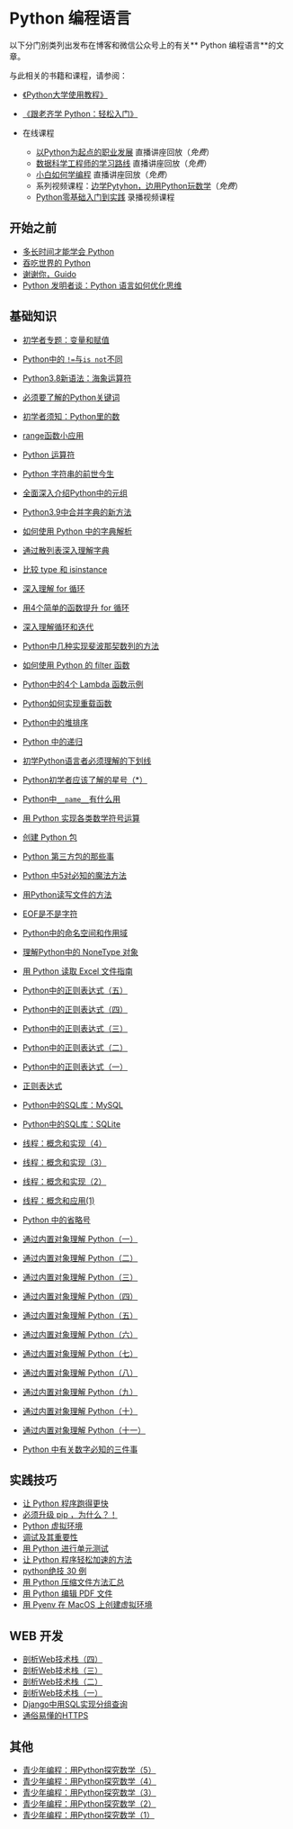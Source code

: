 # Python 编程语言

以下分门别类列出发布在博客和微信公众号上的有关** Python 编程语言**的文章。

与此相关的书籍和课程，请参阅：

- [《Python大学使用教程》](./python_course.html)

- [《跟老齐学 Python：轻松入门》](./learn_python.html)

- 在线课程
  - [以Python为起点的职业发展](https://live.csdn.net/room/csdngkk/oDKYYqm4)  直播讲座回放（*免费*）
  - [数据科学工程师的学习路线](https://live.csdn.net/room/companyzh/nUviQSqF)  直播讲座回放（*免费*）
  - [小白如何学编程](https://edu.csdn.net/course/play/27847/378244?spm=1002.2001.3001.4143)  直播讲座回放（*免费*）
  - 系列视频课程：[边学Pytyhon，边用Python玩数学](https://space.bilibili.com/157232748/channel/detail?cid=176295)（*免费*）
  - [Python零基础入门到实践](https://edu.csdn.net/course/detail/26676)  录播视频课程
  
## 开始之前

- [多长时间才能学会 Python](https://mp.weixin.qq.com/s/sWXNtV7ijBtjxAlGfpc7XQ)
- [吞吃世界的 Python](https://mp.weixin.qq.com/s?__biz=MzA3ODE4NzExOA==&mid=2657728682&idx=1&sn=100ebda70f11f5dedf51784c66f87be7&chksm=84db87abb3ac0ebddc07fda2cba28ffcf1f3d8280668525953eb8dbc8b9a8b7789d879c82ebd&scene=21#wechat_redirect)
- [谢谢你，Guido](https://mp.weixin.qq.com/s?__biz=MzA3ODE4NzExOA==&mid=2657728735&idx=1&sn=4ab8759aa42f4698c6d5c00efd94e4ea&chksm=84db87deb3ac0ec8873ff2f79fa30b5209cd2a9cab36f2abd49a667b720af7f3610e7b37f523&scene=21#wechat_redirect)
- [Python 发明者谈：Python 语言如何优化思维](https://mp.weixin.qq.com/s?__biz=MzA3ODE4NzExOA==&mid=2657728860&idx=1&sn=77f14f7a7d714d3e09669795b6792760&chksm=84db865db3ac0f4bb9139ecba714f179659997e7686c07719b08294dca84f75c183203216cb4&scene=21#wechat_redirect)

## 基础知识

- [初学者专题：变量和赋值](https://mp.weixin.qq.com/s?__biz=MzA3ODE4NzExOA==&mid=2657730086&idx=1&sn=7174aaa271ec08782eb84f9b8e33b3e4&chksm=84db8127b3ac08311479c7b3d10de9fb927d113a641f999e3b6509273b1d20e7a8fcc1690e0e&token=12051152&lang=zh_CN#rd)

- [Python中的 `!=`与`is not`不同](https://qiwsir.github.io/2020/02/09/python-is-or-not/)

- [Python3.8新语法：海象运算符](https://qiwsir.github.io/2020/03/03/python-walrus-operator/)

- [必须要了解的Python关键词](https://qiwsir.github.io/2020/06/23/python-keywords/)

- [初学者须知：Python里的数](https://qiwsir.github.io/2020/04/30/number-in-python/)

- [range函数小应用](https://qiwsir.github.io/2020/07/21/range-function/)

- [Python 运算符](https://qiwsir.github.io/2021/04/19/Python运算符/)

- [Python 字符串的前世今生](https://qiwsir.github.io/2021/03/03/python-strings-word/)

- [全面深入介绍Python中的元组](https://qiwsir.github.io/2020/02/11/python-tuple/)

- [Python3.9中合并字典的新方法](https://qiwsir.github.io/2020/04/13/python39-dict-merge/)

- [如何使用 Python 中的字典解析](https://qiwsir.github.io/2020/06/03/dictionary-comprehension/)

- [通过散列表深入理解字典](https://qiwsir.github.io/2021/02/18/hash-table-and-dictionary/)

- [比较 type 和 isinstance](https://qiwsir.github.io/2020/10/24/python-type-vs-instance/)

- [深入理解 for 循环](https://qiwsir.github.io/2021/02/09/deep-understand-for-loop/)

- [用4个简单的函数提升 for 循环](https://qiwsir.github.io/2020/05/26/built-in-funtions-for-loop/)

- [深入理解循环和迭代](https://qiwsir.github.io/2021/03/16/loop-better/)

- [Python中几种实现斐波那契数列的方法](https://qiwsir.github.io/2020/03/17/fibs-seq/)

- [如何使用 Python 的 filter 函数](https://qiwsir.github.io/2020/10/19/python-filter-function/)

- [Python中的4个 Lambda 函数示例](https://qiwsir.github.io/2020/06/01/lambda-in-python/)

- [Python如何实现重载函数](https://qiwsir.github.io/2020/02/26/python-overload-function/)

- [Python中的堆排序](https://qiwsir.github.io/2020/01/16/%E5%A0%86%E6%8E%92%E5%BA%8F/)

- [Python 中的递归](https://qiwsir.github.io/2021/06/03/recursion/)

- [初学Python语言者必须理解的下划线](https://qiwsir.github.io/2020/03/25/python-underscore/)

- [Python初学者应该了解的星号（*）](https://qiwsir.github.io/2020/03/23/python-asterisk/)

- [Python中`__name__`有什么用](https://qiwsir.github.io/2021/02/18/name-in-python/)

- [用 Python 实现各类数学符号运算](https://qiwsir.github.io/2020/03/28/python-math-symbole/)

- [创建 Python 包](https://qiwsir.github.io/2021/04/23/make-a-python-package/)

- [Python 第三方包的那些事](https://qiwsir.github.io/2021/02/14/python-packages/)

- [Python 中5对必知的魔法方法](https://qiwsir.github.io/2020/09/15/python-magic-method/)

- [用Python读写文件的方法](https://qiwsir.github.io/2020/09/04/read-and-write-file/)

- [EOF是不是字符](https://qiwsir.github.io/2020/07/20/what-is-EOF/)

- [Python中的命名空间和作用域](https://qiwsir.github.io/2020/08/12/python-namespace/)

- [理解Python中的 NoneType 对象](https://qiwsir.github.io/2020/06/16/python-nonetype/)

- [用 Python 读取 Excel 文件指南](https://qiwsir.github.io/2020/06/11/reading-excel-files/)

- [Python中的正则表达式（五）](https://qiwsir.github.io/2020/05/21/regular-expression-fifth/)

- [Python中的正则表达式（四）](https://qiwsir.github.io/2020/05/14/regular-expression-forth/)

- [Python中的正则表达式（三）](https://qiwsir.github.io/2020/05/12/regular-expression-third/)

- [Python中的正则表达式（二）](https://qiwsir.github.io/2020/05/09/regular-expression-second/)

- [Python中的正则表达式（一）](https://qiwsir.github.io/2020/05/08/regular-expression-first/)

- [正则表达式]()

- [Python中的SQL库：MySQL](https://qiwsir.github.io/2020/05/04/sql-library-mysql/)

- [Python中的SQL库：SQLite](https://qiwsir.github.io/2020/05/03/sql-library-sqlite/)

- [线程：概念和实现（4）](https://qiwsir.github.io/2020/02/24/python-thread-four/)

- [线程：概念和实现（3）](https://qiwsir.github.io/2020/02/18/python-thread-three/)

- [线程：概念和实现（2）](https://qiwsir.github.io/2020/02/16/python-thread-two/)

- [线程：概念和应用(1)](https://qiwsir.github.io/2020/02/14/python-thread-one/)

- [Python 中的省略号](https://mp.weixin.qq.com/s/tdXq4f5RBT8GNn7RF4gBmg)

- [通过内置对象理解 Python（一）](https://mp.weixin.qq.com/s/xrZkt2dQLX2-iPUZSJVVLQ)

- [通过内置对象理解 Python（二）](https://mp.weixin.qq.com/s/1Shg3ZM_YNJ-Y97yeNp6yA)

- [通过内置对象理解 Python（三）](https://mp.weixin.qq.com/s/yfbUPOTNFVJMErJknjtCxA)

- [通过内置对象理解 Python（四）](https://mp.weixin.qq.com/s?__biz=MzA3ODE4NzExOA==&mid=2657732338&idx=1&sn=dade4e7a8afd0b956d6476822aa0aa06&chksm=84dbf9f3b3ac70e523d3c8e9cff429f7b48efbb193aef2789305a3b715852dd11ee11fcb292f&token=1833936821&lang=zh_CN#rd)

- [通过内置对象理解 Python（五）](https://mp.weixin.qq.com/s/FsCG-Gu8As_mOT4unwRQzg)

- [通过内置对象理解 Python（六）](https://mp.weixin.qq.com/s/SUV8gG9TZXad0AkNlfVqBg)

- [通过内置对象理解 Python（七）](https://mp.weixin.qq.com/s/F3nQ70xRn4UDXpUdz42JIg)

- [通过内置对象理解 Python（八）](https://mp.weixin.qq.com/s?__biz=MzA3ODE4NzExOA==&mid=2657732497&idx=1&sn=df73b355a929060be9ead7ef9c3507b6&chksm=84dbf890b3ac71861c60d89aed2c71f8824ca22548880d1ede37bd4ef4d45b7f951769d829f9&token=1191960924&lang=zh_CN#rd)

- [通过内置对象理解 Python（九）](https://mp.weixin.qq.com/s/I_oK5YTIOjAA7JBZNIeyNg)

- [通过内置对象理解 Python（十）](https://mp.weixin.qq.com/s/AFQv2139BCqCrMh84Kq7Bw)

- [通过内置对象理解 Python（十一）](https://mp.weixin.qq.com/s/MOgYdC9-lzY42tLn3-u99Q)

- [Python 中有关数字必知的三件事](https://mp.weixin.qq.com/s?__biz=MzA3ODE4NzExOA==&mid=2657732780&idx=1&sn=ae5c9bd04ad1e2032ce5b9f9c7d85f02&chksm=84dbf7adb3ac7ebb50d2b36f44d2f4cb43987e138546b5120b4e27b1474691d3939eaec035e4&token=683228468&lang=zh_CN#rd)

  

## 实践技巧

- [让 Python 程序跑得更快](https://qiwsir.github.io/2020/01/17/跑得更快/)
- [必须升级 pip ，为什么？！](https://qiwsir.github.io/2021/02/27/upgrade-pip/)
- [Python 虚拟环境](https://qiwsir.github.io/2021/03/08/virtual-environments/)
- [调试及其重要性](https://qiwsir.github.io/2021/05/06/what-is-debugging/)
- [用 Python 进行单元测试](https://qiwsir.github.io/2021/03/24/unit-tests-part-1/)
- [让 Python 程序轻松加速的方法](https://qiwsir.github.io/2020/02/05/speed-python/)
- [python绝技 30 例](https://qiwsir.github.io/2020/01/24/python30例/)
- [用 Python 压缩文件方法汇总](https://qiwsir.github.io/2021/09/15/compressandarchivefile/)
- [用 Python 编辑 PDF 文件](https://mp.weixin.qq.com/s?__biz=MzA3ODE4NzExOA==&mid=2657732507&idx=1&sn=47d55513d4ed8d1b5787759c8f4d219d&chksm=84dbf89ab3ac718c5ca8fda6beb8e97eb1e771f19f9a7af59d2e6fc71c2840b73390f5ea6d9f&token=1191960924&lang=zh_CN#rd)
- [用 Pyenv 在 MacOS 上创建虚拟环境](https://mp.weixin.qq.com/s?__biz=MzA3ODE4NzExOA==&mid=2657732918&idx=1&sn=acf49c55700ae6d92a3d4843e9b46101&chksm=84dbf637b3ac7f21a31b250fd85c1b6b1ca6a4e795beda35a90de5520571c9a1206cdd326c94&token=283333837&lang=zh_CN#rd)

## WEB 开发

- [剖析Web技术栈（四）](https://qiwsir.github.io/2020/05/02/web-stack-forth/)
- [剖析Web技术栈（三）](https://qiwsir.github.io/2020/04/29/web-stack-third/)
- [剖析Web技术栈（二）](https://qiwsir.github.io/2020/04/28/web-stack-second/)
- [剖析Web技术栈（一）](https://qiwsir.github.io/2020/04/22/web-stack-first/)
- [Django中用SQL实现分组查询](https://qiwsir.github.io/2020/03/02/django-group-by/)
- [通俗易懂的HTTPS](https://qiwsir.github.io/2020/01/28/https/)

## 其他

- [青少年编程：用Python探究数学（5）](https://qiwsir.github.io/2020/06/15/child-python-five/)
- [青少年编程：用Python探究数学（4）](https://qiwsir.github.io/2020/06/08/child-python-four/)
- [青少年编程：用Python探究数学（3）](https://qiwsir.github.io/2020/05/30/child-python-three/)
- [青少年编程：用Python探究数学（2）](https://qiwsir.github.io/2020/05/27/child-python-two/)
- [青少年编程：用Python探究数学（1）](https://qiwsir.github.io/2020/05/25/child-python-one/)



